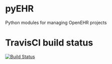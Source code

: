 pyEHR
=====

Python modules for managing OpenEHR projects

TravisCI build status
=====
[![Build Status](https://travis-ci.org/crs4/pyEHR.png?branch=develop)](https://travis-ci.org/crs4/pyEHR)